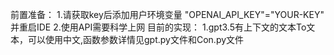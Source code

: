 前置准备：
1.请获取key后添加用户环境变量
"OPENAI_API_KEY"="YOUR-KEY"
并重启IDE
2.使用API需要科学上网
目前的实现：
1.gpt3.5有上下文的文本To文本，可以使用中文,函数参数详情见gpt.py文件和Con.py文件
